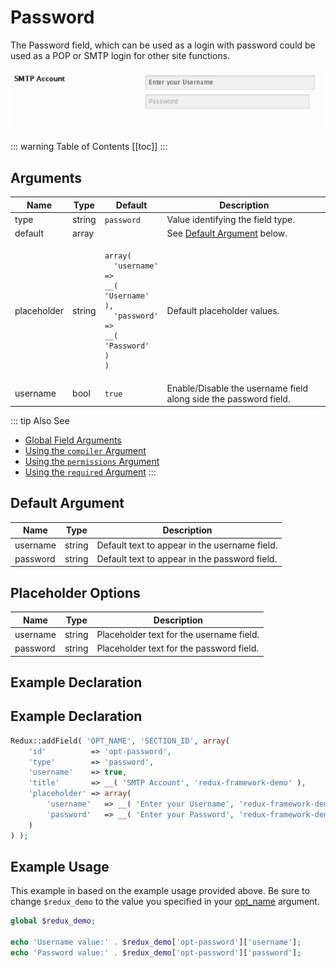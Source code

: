 # Password

The Password field, which can be used as a login with password could be used as a POP or SMTP login for other site functions.

<span style="display:block;text-align:center">![](./img/password.png)</span>

::: warning Table of Contents
[[toc]]
:::

## Arguments
|Name|Type|Default|Description|
|--- |--- |--- |--- |
|type|string|`password`|Value identifying the field type.|
|default|array||See [Default Argument](#default-argument) below.|
|placeholder|string|<pre class="language-php codecopy-enabled"><code><span class="token keyword">array</span><span class="token punctuation">(</span><br />&nbsp;&nbsp;<span class="token single-quoted-string string">'username'</span>   <span class="token operator">=</span><span class="token operator">&gt;</span> <span class="token function">__</span><span class="token punctuation">(</span> <span class="token single-quoted-string string">'Username'</span> <span class="token punctuation">)</span><span class="token punctuation">,</span><br />&nbsp;&nbsp;<span class="token single-quoted-string string">'password'</span>   <span class="token operator">=</span><span class="token operator">&gt;</span> <span class="token function">\__</span><span class="token punctuation">(</span> <span class="token single-quoted-string string">'Password'</span> <span class="token punctuation">)</span><br/>)</code></pre>|Default placeholder values.|
|username|bool|`true`|Enable/Disable the username field along side the password field.|

::: tip Also See
- [Global Field Arguments](../configuration/fields/arguments.md)
- [Using the `compiler` Argument](../configuration/fields/compiler.md)
- [Using the `permissions` Argument](../configuration/fields/permissions.md)
- [Using the `required` Argument](../configuration/fields/required.md)
:::

## Default Argument
|Name|Type|Description|
|--- |--- |--- |
|username|string|Default text to appear in the username field.|
|password|string|Default text to appear in the password field.|

## Placeholder Options
|Name|Type|Description|
|--- |--- |--- |
|username|string|Placeholder text for the username field.|
|password|string|Placeholder text for the password field.|

## Example Declaration
<script>
import builder from './password.json';
export default {
    data () {
        return {
            builder: builder,
            defaults: {
                'color'       : '#333', 
                'font-style'  : '700', 
                'font-family' : 'Abel', 
                'google'      : true,
                'font-size'   : '33px', 
                'line-height' : '40'
            }
        };
    }
}
</script>
<builder :builder_json="builder" :builder_defaults="defaults" />


## Example Declaration
```php
Redux::addField( 'OPT_NAME', 'SECTION_ID', array(
    'id'          => 'opt-password',
    'type'        => 'password',
    'username'    => true,
    'title'       => __( 'SMTP Account', 'redux-framework-demo' ),
    'placeholder' => array(
        'username'   => __( 'Enter your Username', 'redux-framework-demo' ),
        'password'   => __( 'Enter your Password', 'redux-framework-demo' ),
    )
) );
```

## Example Usage
This example in based on the example usage provided above. Be sure to change `$redux_demo` to the value you specified in your [opt_name](../configuration/global_arguments.md#opt_name) argument.

```php
global $redux_demo;

echo 'Username value:' . $redux_demo['opt-password']['username'];
echo 'Password value:' . $redux_demo['opt-password']['password'];
```

